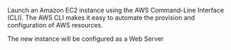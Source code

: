 Launch an Amazon EC2 instance using the AWS Command-Line Interface (CLI). The AWS CLI makes it easy to automate the provision and configuration of AWS resources.

The new instance will be configured as a Web Server


